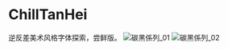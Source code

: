 # ChillTanHei
逆反差美术风格字体探索，尝鲜版。
![碳黑係列_01](https://github.com/Warren2060/ChillTanHei/assets/87366329/362216fa-91dc-4c7e-a278-afed7aceb536)
![碳黑係列_02](https://github.com/Warren2060/ChillTanHei/assets/87366329/52d3d8cd-ce4e-47fe-b9d2-144daf4eb001)

